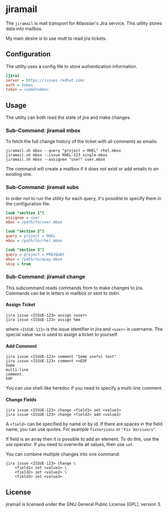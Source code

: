 # jiramail

 The `jiramail` is mail transport for Atlassian's Jira service. This utility
 stores data into mailbox.

My main desire is to use mutt to read jira tickets.

## Configuration

The utility uses a config file to store authentication information.

```ini
[jira]
server = https://issues.redhat.com/
auth = token
token = <sometoken>
```

## Usage

The utility can both read the state of jira and make changes.

### Sub-Command: jiramail mbox
To fetch the full change history of the ticket with all comments as emails:

```
jiramail.sh mbox --query "project = RHEL" rhel.mbox
jiramail.sh mbox --issue RHEL-123 single.mbox
jiramail.sh mbox --assignee "user" user.mbox
```

The command will create a mailbox if it does not exist or add emails to an
existing one.

### Sub-Command: jiramail subs
In order not to run the utility for each query, it's possible to specify them in
the configuration file.

```ini
[sub "section 1"]
assignee = user
mbox = /path/to/user.mbox

[sub "section 2"]
query = project = RHEL
mbox = /path/to/rhel.mbox

[sub "section 3"]
query = project = PROJQUAY
mbox = /path/to/quay.mbox
skip = true
```

### Sub-Command: jiramail change

This subcommand reads commands from to make changes to jira. Commands can be in
letters in mailbox or sent to stdin.

#### Assign Ticket

```
jira issue <ISSUE-123> assign <user>
jira issue <ISSUE-123> assign %me
```
where `<ISSUE-123>` is the issue identifier in jira and `<user>` is username.
The special value `%me` is used to assign a ticket to yourself.

#### Add Comment

```
jira issue <ISSUE-123> comment "Some useful text"
jira issue <ISSUE-123> comment <<EOF
Some
multi-line
comment.
EOF
```
You can use shell-like heredoc if you need to specify a multi-line comment.

#### Change Fields

```
jira issue <ISSUE-123> change <field1> set <value1>
jira issue <ISSUE-123> change <field2> add <value2>
```
A `<field>` can be specified by name or by id. If there are spaces in the field
name, you can use quotes. For example `fixVersions` or `"Fix Version/s"`.

If field is an array then it is possible to add an element. To do this, use the
`add` operator. If you need to overwrite all values, then use `set`.

You can combine multiple changes into one command:
```
jira issue <ISSUE-123> change \
    <field1> set <value1> \
    <field2> set <value2> \
    <field3> set <value3>
```

## License

jiramail is licensed under the GNU General Public License (GPL), version 3.

